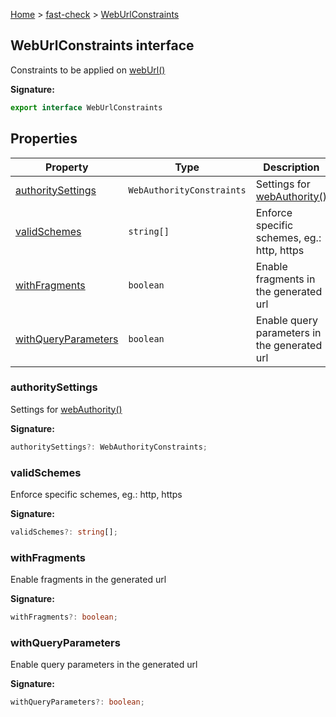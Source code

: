 [Home](/) &gt; [fast-check](../fast-check.md) &gt; [WebUrlConstraints](WebUrlConstraints.md)

## WebUrlConstraints interface

Constraints to be applied on [webUrl()](webUrl_1.md)

<b>Signature:</b>

```typescript
export interface WebUrlConstraints 
```

## Properties

|  Property | Type | Description |
|  --- | --- | --- |
|  [authoritySettings](WebUrlConstraints.md#authoritysettings) | <code>WebAuthorityConstraints</code> | Settings for [webAuthority()](webAuthority_1.md) |
|  [validSchemes](WebUrlConstraints.md#validschemes) | <code>string[]</code> | Enforce specific schemes, eg.: http, https |
|  [withFragments](WebUrlConstraints.md#withfragments) | <code>boolean</code> | Enable fragments in the generated url |
|  [withQueryParameters](WebUrlConstraints.md#withqueryparameters) | <code>boolean</code> | Enable query parameters in the generated url |

### authoritySettings

Settings for [webAuthority()](webAuthority_1.md)

<b>Signature:</b>

```typescript
authoritySettings?: WebAuthorityConstraints;
```

### validSchemes

Enforce specific schemes, eg.: http, https

<b>Signature:</b>

```typescript
validSchemes?: string[];
```

### withFragments

Enable fragments in the generated url

<b>Signature:</b>

```typescript
withFragments?: boolean;
```

### withQueryParameters

Enable query parameters in the generated url

<b>Signature:</b>

```typescript
withQueryParameters?: boolean;
```

